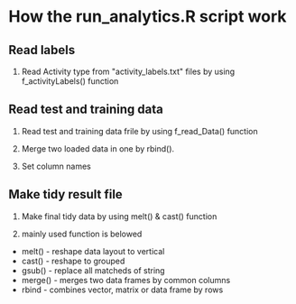 How the run_analytics.R script work
===========

## Read labels
1. Read Activity type from "activity_labels.txt" files by using f_activityLabels() function

## Read test and training data
1. Read test and training data frile by using f_read_Data() function

1. Merge two loaded data in one by rbind().

1. Set column names

## Make tidy result file
1. Make final tidy data by using melt() & cast() function

1. mainly used function is belowed

* melt() - reshape data layout to vertical
* cast() - reshape to grouped
* gsub() - replace all matcheds of string
* merge() - merges two data frames by common columns
* rbind - combines vector, matrix or data frame by rows